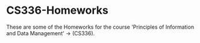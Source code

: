 # CS336-Homeworks
These are some of the Homeworks for the course 'Principles of Information and Data Management' -> (CS336).
